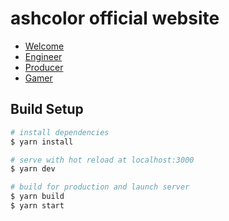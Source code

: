 # ashcolor official website

- [Welcome](https://ashcolor.work/welcome)
- [Engineer](https://ashcolor.work/engineer)
- [Producer](https://ashcolor.work)
- [Gamer](https://ashcolor.work/gamer)

## Build Setup

```bash
# install dependencies
$ yarn install

# serve with hot reload at localhost:3000
$ yarn dev

# build for production and launch server
$ yarn build
$ yarn start
```
